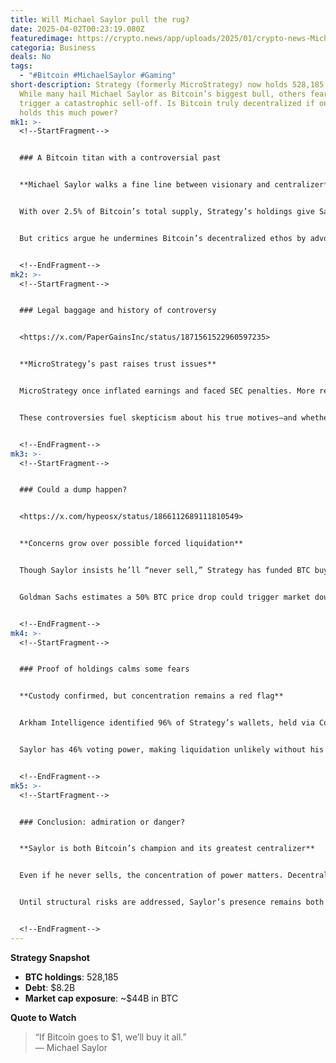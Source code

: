```yaml
---
title: Will Michael Saylor pull the rug?
date: 2025-04-02T00:23:19.080Z
featuredimage: https://crypto.news/app/uploads/2025/01/crypto-news-Michael-Saylor-MicroStrategy-option05-1380x820.webp
categoria: Business
deals: No
tags:
  - "#Bitcoin #MichaelSaylor #Gaming"
short-description: Strategy (formerly MicroStrategy) now holds 528,185 BTC.
  While many hail Michael Saylor as Bitcoin’s biggest bull, others fear he could
  trigger a catastrophic sell-off. Is Bitcoin truly decentralized if one man
  holds this much power?
mk1: >-
  <!--StartFragment-->


  ### A Bitcoin titan with a controversial past


  **Michael Saylor walks a fine line between visionary and centralizer**


  With over 2.5% of Bitcoin’s total supply, Strategy’s holdings give Saylor unmatched influence. His vision is clear: accumulate as much Bitcoin as possible and hold long-term.


  But critics argue he undermines Bitcoin’s decentralized ethos by advocating for U.S. control, promoting stablecoins, and aligning with institutional finance.


  <!--EndFragment-->
mk2: >-
  <!--StartFragment-->


  ### Legal baggage and history of controversy


  <https://x.com/PaperGainsInc/status/1871561522960597235>


  **MicroStrategy’s past raises trust issues**


  MicroStrategy once inflated earnings and faced SEC penalties. More recently, Saylor settled a $40M tax evasion case in Washington D.C.


  These controversies fuel skepticism about his true motives—and whether Strategy’s massive Bitcoin stash poses systemic risk.


  <!--EndFragment-->
mk3: >-
  <!--StartFragment-->


  ### Could a dump happen?


  <https://x.com/hypeosx/status/1866112689111810549>


  **Concerns grow over possible forced liquidation**


  Though Saylor insists he’ll “never sell,” Strategy has funded BTC buys through convertible notes. If Bitcoin crashes or sentiment turns, creditors may force asset sales.


  Goldman Sachs estimates a 50% BTC price drop could trigger market doubts by 2027, when major debt matures.


  <!--EndFragment-->
mk4: >-
  <!--StartFragment-->


  ### Proof of holdings calms some fears


  **Custody confirmed, but concentration remains a red flag**


  Arkham Intelligence identified 96% of Strategy’s wallets, held via Coinbase and Fidelity. Yet even with transparency, the sheer scale of Strategy’s bag unsettles many.


  Saylor has 46% voting power, making liquidation unlikely without his consent—but that doesn’t mean risks are off the table.


  <!--EndFragment-->
mk5: >-
  <!--StartFragment-->


  ### Conclusion: admiration or danger?


  **Saylor is both Bitcoin’s champion and its greatest centralizer**


  Even if he never sells, the concentration of power matters. Decentralization is Bitcoin’s core value—and Strategy’s influence challenges that.


  Until structural risks are addressed, Saylor’s presence remains both a strength and a looming threat.


  <!--EndFragment-->
---
```

<!--StartFragment-->

**Strategy Snapshot**

* **BTC holdings**: 528,185
* **Debt**: $8.2B
* **Market cap exposure**: ~$44B in BTC

**Quote to Watch**

> “If Bitcoin goes to $1, we’ll buy it all.”\
> — Michael Saylor

<!--EndFragment-->